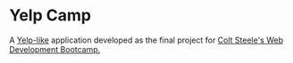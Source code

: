 # Yelp Camp

A [Yelp-like](https://www.yelp.com/) application developed as the final project for [Colt Steele's Web Development Bootcamp.](https://www.udemy.com/course/the-web-developer-bootcamp/)
